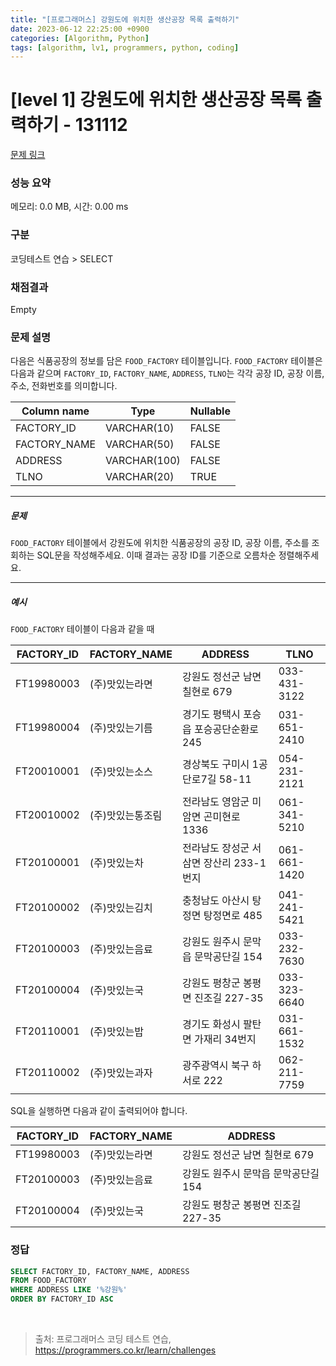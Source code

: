 ```yaml
---
title: "[프로그래머스] 강원도에 위치한 생산공장 목록 출력하기"
date: 2023-06-12 22:25:00 +0900
categories: [Algorithm, Python]
tags: [algorithm, lv1, programmers, python, coding]
---
```


# [level 1] 강원도에 위치한 생산공장 목록 출력하기 - 131112

[문제 링크](https://school.programmers.co.kr/learn/courses/30/lessons/131112)

### 성능 요약

메모리: 0.0 MB, 시간: 0.00 ms

### 구분

코딩테스트 연습 > SELECT

### 채점결과

Empty

### 문제 설명

<p>다음은 식품공장의 정보를 담은 <code>FOOD_FACTORY</code> 테이블입니다. <code>FOOD_FACTORY</code> 테이블은 다음과 같으며 <code>FACTORY_ID</code>, <code>FACTORY_NAME</code>, <code>ADDRESS</code>, <code>TLNO</code>는 각각 공장 ID, 공장 이름, 주소, 전화번호를 의미합니다.</p>

| Column name  | Type         | Nullable |
|--------------|--------------|----------|
| FACTORY_ID   | VARCHAR(10)  | FALSE    |
| FACTORY_NAME | VARCHAR(50)  | FALSE    |
| ADDRESS      | VARCHAR(100) | FALSE    |
| TLNO         | VARCHAR(20)  | TRUE     |

<hr>

<h5>문제</h5>

<p><code>FOOD_FACTORY</code> 테이블에서 강원도에 위치한 식품공장의 공장 ID, 공장 이름, 주소를 조회하는 SQL문을 작성해주세요. 이때 결과는 공장 ID를 기준으로 오름차순 정렬해주세요.</p>

<hr>

<h5>예시</h5>

<p><code>FOOD_FACTORY</code> 테이블이 다음과 같을 때</p>

| FACTORY_ID | FACTORY_NAME | ADDRESS                  | TLNO         |
|------------|--------------|--------------------------|--------------|
| FT19980003 | (주)맛있는라면     | 강원도 정선군 남면 칠현로 679       | 033-431-3122 |
| FT19980004 | (주)맛있는기름     | 경기도 평택시 포승읍 포승공단순환로 245  | 031-651-2410 |
| FT20010001 | (주)맛있는소스     | 경상북도 구미시 1공단로7길 58-11    | 054-231-2121 |
| FT20010002 | (주)맛있는통조림    | 전라남도 영암군 미암면 곤미현로 1336   | 061-341-5210 |
| FT20100001 | (주)맛있는차      | 전라남도 장성군 서삼면 장산리 233-1번지 | 061-661-1420 |
| FT20100002 | (주)맛있는김치     | 충청남도 아산시 탕정면 탕정면로 485    | 041-241-5421 |
| FT20100003 | (주)맛있는음료     | 강원도 원주시 문막읍 문막공단길 154    | 033-232-7630 |
| FT20100004 | (주)맛있는국      | 강원도 평창군 봉평면 진조길 227-35   | 033-323-6640 |
| FT20110001 | (주)맛있는밥      | 경기도 화성시 팔탄면 가재리 34번지     | 031-661-1532 |
| FT20110002 | (주)맛있는과자     | 광주광역시 북구 하서로 222         | 062-211-7759 |


<p>SQL을 실행하면 다음과 같이 출력되어야 합니다.</p>

| FACTORY_ID | FACTORY_NAME | ADDRESS                |
|------------|--------------|------------------------|
| FT19980003 | (주)맛있는라면     | 강원도 정선군 남면 칠현로 679     |
| FT20100003 | (주)맛있는음료     | 강원도 원주시 문막읍 문막공단길 154  |
| FT20100004 | (주)맛있는국      | 강원도 평창군 봉평면 진조길 227-35 |


### 정답

```sql
SELECT FACTORY_ID, FACTORY_NAME, ADDRESS
FROM FOOD_FACTORY
WHERE ADDRESS LIKE '%강원%'
ORDER BY FACTORY_ID ASC
```

<br>

> 출처: 프로그래머스 코딩 테스트 연습, https://programmers.co.kr/learn/challenges
